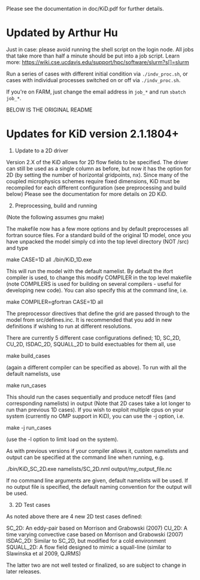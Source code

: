 Please see the documentation in doc/KiD.pdf for further details.

Updated by Arthur Hu
===================================

Just in case: please avoid running the shell script on the login node. 
All jobs that take more than half a minute should be put into a job script. 
Learn more: https://wiki.cse.ucdavis.edu/support/hpc/software/slurm?s[]=slurm

Run a series of cases with different initial condition via `./indv_proc.sh`,
or cases with individual processes switched on or off via `./indv_proc.sh`. 

If you're on FARM, just change the email address in `job_*` and run `sbatch job_*`.



BELOW IS THE ORIGINAL README

Updates for KiD version 2.1.1804+
====================================

1) Update to a 2D driver

Version 2.X of the KiD allows for 2D flow fields to be specified. The
driver can still be used as a single column as before, but now it has
the option for 2D (by setting the number of horizontal gridpoints,
nx). Since many of the coupled microphysics schemes require fixed
dimensions, KiD must be recompiled for each different configuration (see
preprocessing and build below)
Please see the documentation for more details on 2D KiD.

2) Preprocessing, build and running

(Note the following assumes gnu make)

The makefile now has a few more options and by default preprocesses all
fortran source files.  For a standard build of the original 1D model,
once you have unpacked the model simply cd into the top level directory
(NOT /src) and type 

make CASE=1D all
./bin/KiD_1D.exe

This will run the model with the default namelist. By default the ifort
compiler is used, to change this modify COMPILER in the top level
makefile (note COMPILERS is used for building on several compilers -
useful for developing new code).  You can also specify this at the
command line, i.e.

make COMPILER=gfortran CASE=1D all

The preprocessor directives that define the grid are passed through to
the model from src/defines.inc. It is recommended that you add in new
definitions if wishing to run at different resolutions.

There are currently 5 different case configurations defined;
1D, SC_2D, CU_2D, ISDAC_2D, SQUALL_2D
to build exectuables for them all, use

make build_cases

(again a different compiler can be specified as above).  To run with all
the default namelists, use

make run_cases

This should run the cases sequentially and  produce netcdf files (and
corresponding namelists) in output (Note that 2D cases take a lot longer
to run than previous 1D cases). If you wish to exploit multiple cpus on
your system (currently no OMP support in KiD), you can use the -j
option, i.e. 

make -j run_cases

(use the -l option to limit load on the system).

As with previous versions if your compiler allows it, custom namelists
and output can be specified at the command line when running, e.g.

./bin/KiD_SC_2D.exe namelists/SC_2D.nml output/my_output_file.nc

If no command line arguments are given, default namelists will be used.
If no output file is specified, the default naming convention for the
output will be used.


3) 2D Test cases

As noted above there are 4 new 2D test cases defined:

SC_2D:     An eddy-pair based on Morrison and Grabowski (2007)
CU_2D:     A time varying convective case based on Morrison and Grabowski
           (2007)
ISDAC_2D:  Similar to SC_2D, but modified for a cold environment
SQUALL_2D: A flow field designed to mimic a squall-line (similar to 
           Slawinska et al 2009, QJRMS)

The latter two are not well tested or finalized, so are subject to
change in later releases.


